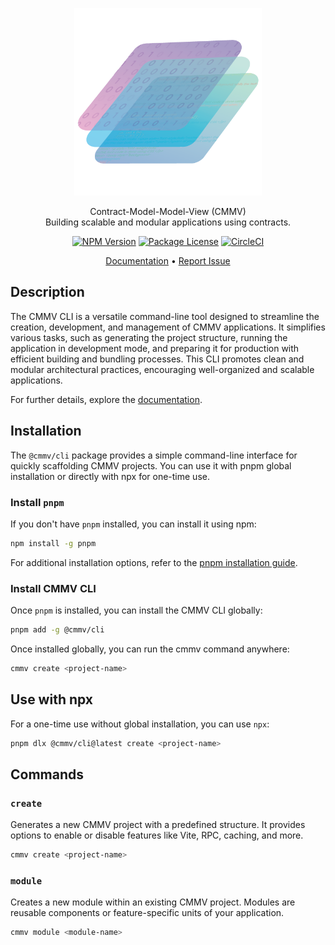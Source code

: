 <p align="center">
  <a href="https://cmmv.io/" target="blank"><img src="https://raw.githubusercontent.com/andrehrferreira/docs.cmmv.io/main/public/assets/logo_CMMV2_icon.png" width="300" alt="CMMV Logo" /></a>
</p>
<p align="center">Contract-Model-Model-View (CMMV) <br/> Building scalable and modular applications using contracts.</p>
<p align="center">
    <a href="https://www.npmjs.com/package/@cmmv/core"><img src="https://img.shields.io/npm/v/@cmmv/core.svg" alt="NPM Version" /></a>
    <a href="https://github.com/andrehrferreira/cmmv-server/blob/main/LICENSE"><img src="https://img.shields.io/npm/l/@cmmv/core.svg" alt="Package License" /></a>
    <a href="https://dl.circleci.com/status-badge/redirect/circleci/QyJWAYrZ9JTfN1eubSDo5u/JEtDUbr1cNkGRxfKFJo7oR/tree/main" target="_blank"><img src="https://dl.circleci.com/status-badge/img/circleci/QyJWAYrZ9JTfN1eubSDo5u/JEtDUbr1cNkGRxfKFJo7oR/tree/main.svg?style=svg" alt="CircleCI" /></a>
</p>

<p align="center">
  <a href="https://cmmv.io">Documentation</a> &bull;
  <a href="https://github.com/andrehrferreira/cmmv-cli/issues">Report Issue</a>
</p>

## Description

The CMMV CLI is a versatile command-line tool designed to streamline the creation, development, and management of CMMV applications. It simplifies various tasks, such as generating the project structure, running the application in development mode, and preparing it for production with efficient building and bundling processes. This CLI promotes clean and modular architectural practices, encouraging well-organized and scalable applications.

For further details, explore the [documentation](https://cmmv.io/docs).

## Installation

The ``@cmmv/cli`` package provides a simple command-line interface for quickly scaffolding CMMV projects. You can use it with pnpm global installation or directly with npx for one-time use.

### Install `pnpm`

If you don't have `pnpm` installed, you can install it using npm:

```bash
npm install -g pnpm
```

For additional installation options, refer to the [pnpm installation guide](https://pnpm.io/installation).

### Install CMMV CLI

Once `pnpm` is installed, you can install the CMMV CLI globally:

```bash
pnpm add -g @cmmv/cli
```

Once installed globally, you can run the cmmv command anywhere:

```bash
cmmv create <project-name>
```

## Use with npx

For a one-time use without global installation, you can use ``npx``:

```bash
pnpm dlx @cmmv/cli@latest create <project-name>
```

## Commands

### ``create``

Generates a new CMMV project with a predefined structure. It provides options to enable or disable features like Vite, RPC, caching, and more.

```bash
cmmv create <project-name>
```

### ``module``

Creates a new module within an existing CMMV project. Modules are reusable components or feature-specific units of your application.

```bash
cmmv module <module-name>
```
